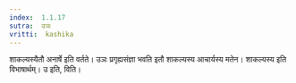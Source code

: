 ```yaml
---
index:  1.1.17
sutra:  उञः
vritti:  kashika 
---
```


शाकल्यस्यैतौ अनार्षे इति वर्तते। उञः प्रगृह्यसंज्ञा भवति इतौ शाकल्यस्य आचार्यस्य मतेन। शाकल्यस्य इति विभाषार्थम्। उ इति, विति।

